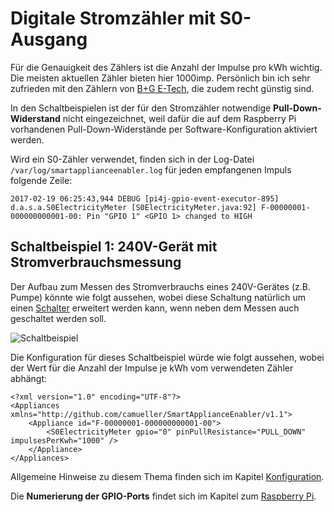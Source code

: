 # Digitale Stromzähler mit S0-Ausgang

Für die Genauigkeit des Zählers ist die Anzahl der Impulse pro kWh wichtig. Die meisten aktuellen Zähler bieten hier 1000imp. Persönlich bin ich sehr zufrieden mit den Zählern von [B+G E-Tech](http://www.bg-etech.de/), die zudem recht günstig sind.

In den Schaltbeispielen ist der für den Stromzähler notwendige **Pull-Down-Widerstand** nicht eingezeichnet, weil dafür die auf dem Raspberry Pi vorhandenen Pull-Down-Widerstände per Software-Konfiguration aktiviert werden.

Wird ein S0-Zähler verwendet, finden sich in der Log-Datei ```/var/log/smartapplianceenabler.log``` für jeden empfangenen Impuls folgende Zeile:
```
2017-02-19 06:25:43,944 DEBUG [pi4j-gpio-event-executor-895] d.a.s.a.S0ElectricityMeter [S0ElectricityMeter.java:92] F-00000001-000000000001-00: Pin "GPIO 1" <GPIO 1> changed to HIGH
```

## Schaltbeispiel 1: 240V-Gerät mit Stromverbrauchsmessung
Der Aufbau zum Messen des Stromverbrauchs eines 240V-Gerätes (z.B. Pumpe) könnte wie folgt aussehen, wobei diese Schaltung natürlich um einen [Schalter](https://github.com/camueller/SmartApplianceEnabler/blob/master/README.md#schalter) erweitert werden kann, wenn neben dem Messen auch geschaltet werden soll.

![Schaltbeispiel](https://github.com/camueller/SmartApplianceEnabler/blob/master/pics/SchaltungS0Zaehler.jpg)

Die Konfiguration für dieses Schaltbeispiel würde wie folgt aussehen, wobei der Wert für die Anzahl der Impulse je kWh vom verwendeten Zähler abhängt:
```
<?xml version="1.0" encoding="UTF-8"?>
<Appliances xmlns="http://github.com/camueller/SmartApplianceEnabler/v1.1">
    <Appliance id="F-00000001-000000000001-00">
        <S0ElectricityMeter gpio="0" pinPullResistance="PULL_DOWN" impulsesPerKwh="1000" />
    </Appliance>
</Appliances>
```

Allgemeine Hinweise zu diesem Thema finden sich im Kapitel [Konfiguration](Configuration_DE.md).

Die **Numerierung der GPIO-Ports** findet sich im Kapitel zum [Raspberry Pi](Raspberry_DE.md).
